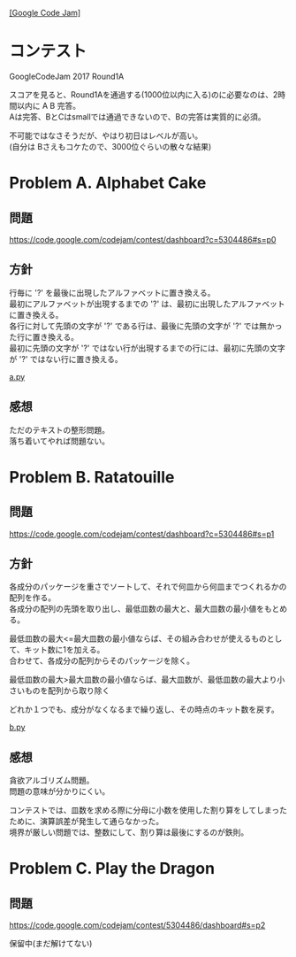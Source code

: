 <!-- --*-coding:utf-8-*-- -->

[\[Google Code Jam\]](../README.md)

# コンテスト
GoogleCodeJam 2017 Round1A

スコアを見ると、Round1Aを通過する(1000位以内に入る)のに必要なのは、2時間以内に A B 完答。  
Aは完答、BとCはsmallでは通過できないので、Bの完答は実質的に必須。

不可能ではなさそうだが、やはり初日はレベルが高い。  
(自分は Bさえもコケたので、3000位ぐらいの散々な結果)  



# Problem A. Alphabet Cake
## 問題
https://code.google.com/codejam/contest/dashboard?c=5304486#s=p0

## 方針
行毎に '?' を最後に出現したアルファベットに置き換える。  
最初にアルファベットが出現するまでの '?' は、最初に出現したアルファベットに置き換える。  
各行に対して先頭の文字が '?' である行は、最後に先頭の文字が '?' では無かった行に置き換える。  
最初に先頭の文字が '?' ではない行が出現するまでの行には、最初に先頭の文字が '?' ではない行に置き換える。

[a.py](a.py)

## 感想
ただのテキストの整形問題。  
落ち着いてやれば問題ない。  


# Problem B. Ratatouille
## 問題
https://code.google.com/codejam/contest/dashboard?c=5304486#s=p1

## 方針
各成分のパッケージを重さでソートして、それで何皿から何皿までつくれるかの配列を作る。  
各成分の配列の先頭を取り出し、最低皿数の最大と、最大皿数の最小値をもとめる。  

最低皿数の最大<=最大皿数の最小値ならば、その組み合わせが使えるものとして、キット数に1を加える。  
合わせて、各成分の配列からそのパッケージを除く。

最低皿数の最大>最大皿数の最小値ならば、最大皿数が、最低皿数の最大より小さいものを配列から取り除く

どれか１つでも、成分がなくなるまで繰り返し、その時点のキット数を戻す。

[b.py](b.py)

## 感想
貪欲アルゴリズム問題。  
問題の意味が分かりにくい。  

コンテストでは、皿数を求める際に分母に小数を使用した割り算をしてしまったために、演算誤差が発生して通らなかった。  
境界が厳しい問題では、整数にして、割り算は最後にするのが鉄則。  


# Problem C. Play the Dragon

## 問題
https://code.google.com/codejam/contest/5304486/dashboard#s=p2

保留中(まだ解けてない)

